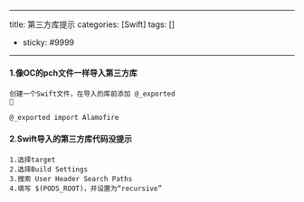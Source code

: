 
---
title: 第三方库提示
categories: [Swift]
tags: []
+ sticky:  #9999
---

#### 1.像OC的pch文件一样导入第三方库
```
创建一个Swift文件，在导入的库前添加 @_exported
🌰

@_exported import Alamofire

```
#### 2.Swift导入的第三方库代码没提示
```
1.选择target 
2.选择Build Settings 
3.搜索 User Header Search Paths
4.填写 $(PODS_ROOT)，并设置为“recursive”  
```



